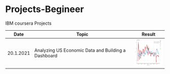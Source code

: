 # Projects-Begineer
IBM coursera Projects



| Date       | Topic                                                | Result                      
|------------| ----------------------                               |--------------------------
| 20.1.2021  | Analyzing US Economic Data and Building a Dashboard  | <img src="https://github.com/engalejandrovargas/Projects-Begineer/blob/main/Analyzing%20US%20Economic%20Data%20and%20Building%20a%20Dashboard.png" width="100">

